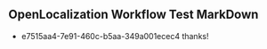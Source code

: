 ## OpenLocalization Workflow Test MarkDown
* e7515aa4-7e91-460c-b5aa-349a001ecec4 thanks!

<!--HONumber=Jul16_HO4-->


